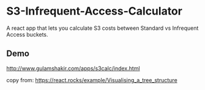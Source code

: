# S3-Infrequent-Access-Calculator
A react app that lets you calculate S3 costs between Standard vs Infrequent Access buckets.

## Demo

http://www.gulamshakir.com/apps/s3calc/index.html


copy from: https://react.rocks/example/Visualising_a_tree_structure
